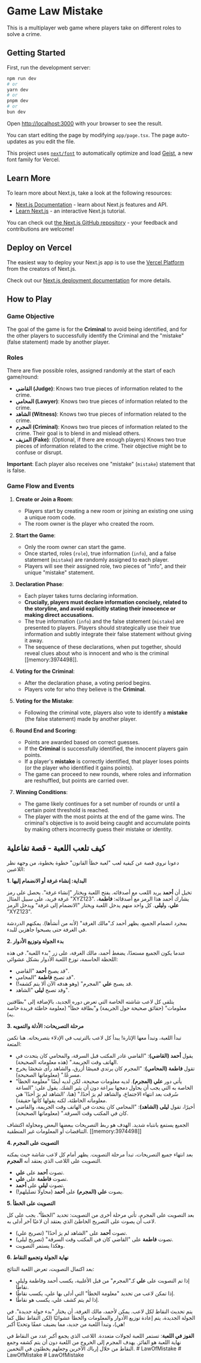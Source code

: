 # Game Law Mistake

This is a multiplayer web game where players take on different roles to solve a crime.

## Getting Started

First, run the development server:

```bash
npm run dev
# or
yarn dev
# or
pnpm dev
# or
bun dev
```

Open [http://localhost:3000](http://localhost:3000) with your browser to see the result.

You can start editing the page by modifying `app/page.tsx`. The page auto-updates as you edit the file.

This project uses [`next/font`](https://nextjs.org/docs/app/building-your-application/optimizing/fonts) to automatically optimize and load [Geist](https://vercel.com/font), a new font family for Vercel.

## Learn More

To learn more about Next.js, take a look at the following resources:

- [Next.js Documentation](https://nextjs.org/docs) - learn about Next.js features and API.
- [Learn Next.js](https://nextjs.org/learn) - an interactive Next.js tutorial.

You can check out [the Next.js GitHub repository](https://github.com/vercel/next.js) - your feedback and contributions are welcome!

## Deploy on Vercel

The easiest way to deploy your Next.js app is to use the [Vercel Platform](https://vercel.com/new?utm_medium=default-template&filter=next.js&utm_source=create-next-app&utm_campaign=create-next-app-readme) from the creators of Next.js.

Check out our [Next.js deployment documentation](https://nextjs.org/docs/app/building-your-application/deploying) for more details.

## How to Play

### Game Objective
The goal of the game is for the **Criminal** to avoid being identified, and for the other players to successfully identify the Criminal and the "mistake" (false statement) made by another player.

### Roles

There are five possible roles, assigned randomly at the start of each game/round:

*   **القاضي (Judge)**: Knows two true pieces of information related to the crime.
*   **المحامي (Lawyer)**: Knows two true pieces of information related to the crime.
*   **الشاهد (Witness)**: Knows two true pieces of information related to the crime.
*   **المجرم (Criminal)**: Knows two true pieces of information related to the crime. Their goal is to blend in and mislead others.
*   **المزيف (Fake)**: (Optional, if there are enough players) Knows two true pieces of information related to the crime. Their objective might be to confuse or disrupt.

**Important**: Each player also receives one "mistake" (`mistake`) statement that is false.

### Game Flow and Events

1.  **Create or Join a Room**:
    *   Players start by creating a new room or joining an existing one using a unique room code.
    *   The room owner is the player who created the room.

2.  **Start the Game**:
    *   Only the room owner can start the game.
    *   Once started, roles (`role`), true information (`info`), and a false statement (`mistake`) are randomly assigned to each player.
    *   Players will see their assigned role, two pieces of "info", and their unique "mistake" statement.

3.  **Declaration Phase**:
    *   Each player takes turns declaring information.
    *   **Crucially, players must declare information concisely, related to the storyline, and avoid explicitly stating their innocence or making direct accusations.**
    *   The true information (`info`) and the false statement (`mistake`) are presented to players. Players should strategically use their true information and subtly integrate their false statement without giving it away.
    *   The sequence of these declarations, when put together, should reveal clues about who is innocent and who is the criminal [[memory:3974498]].

4.  **Voting for the Criminal**:
    *   After the declaration phase, a voting period begins.
    *   Players vote for who they believe is the **Criminal**.

5.  **Voting for the Mistake**:
    *   Following the criminal vote, players also vote to identify a **mistake** (the false statement) made by another player.

6.  **Round End and Scoring**:
    *   Points are awarded based on correct guesses.
    *   If the **Criminal** is successfully identified, the innocent players gain points.
    *   If a player's **mistake** is correctly identified, that player loses points (or the player who identified it gains points).
    *   The game can proceed to new rounds, where roles and information are reshuffled, but points are carried over.

7.  **Winning Conditions**:
    *   The game likely continues for a set number of rounds or until a certain point threshold is reached.
    *   The player with the most points at the end of the game wins. The criminal's objective is to avoid being caught and accumulate points by making others incorrectly guess their mistake or identity.

## كيف تلعب اللعبة - قصة تفاعلية

دعونا نروي قصة عن كيفية لعب "لعبة خطأ القانون" خطوة بخطوة، من وجهة نظر اللاعبين:

**1. البداية: إنشاء غرفة أو الانضمام إليها**

تخيل أن **أحمد** يريد اللعب مع أصدقائه. يفتح اللعبة ويختار "إنشاء غرفة". يحصل على رمز غرفة فريد، على سبيل المثال "XYZ123". يشارك أحمد هذا الرمز مع أصدقائه: **فاطمة**، **علي**، و**ليلى**. كل واحد منهم يدخل اللعبة ويختار "الانضمام إلى غرفة" ويدخل الرمز "XYZ123".

بمجرد انضمام الجميع، يظهر أحمد كـ"مالك الغرفة" (لأنه من أنشأها). يمكنهم الدردشة في الغرفة حتى يصبحوا جاهزين للبدء.

**2. بدء الجولة وتوزيع الأدوار**

عندما يكون الجميع مستعدًا، يضغط أحمد، مالك الغرفة، على زر "بدء اللعبة". في هذه اللحظة الحاسمة، توزع اللعبة الأدوار بشكل عشوائي:

*   قد يصبح **أحمد** "القاضي".
*   قد تصبح **فاطمة** "المحامي".
*   قد يصبح **علي** "المجرم" (وهو هدفه الآن ألا يتم كشفه!).
*   وقد تصبح **ليلى** "الشاهد".

يتلقى كل لاعب شاشته الخاصة التي تعرض دوره الجديد، بالإضافة إلى "بطاقتين معلومات" (حقائق صحيحة حول الجريمة) و"بطاقة خطأ" (معلومة خاطئة فريدة خاصة به).

**3. مرحلة التصريحات: الأدلة والتمويه**

تبدأ اللعبة، وتبدأ معها الإثارة! يبدأ كل لاعب بالترتيب في الإدلاء بتصريحاته. هنا تكمن المتعة:

*   يقول **أحمد (القاضي)**: "القاضي غادر المكتب قبل السرقة، والمحامي كان يتحدث في الهاتف وقت الجريمة." (هذه معلوماته الصحيحة).
*   تقول **فاطمة (المحامي)**: "المجرم كان يرتدي قميصًا أزرق، والشاهد رأى شخصًا يخرج مسرعًا." (معلوماتها الصحيحة).
*   يأتي دور **علي (المجرم)**. لديه معلومات صحيحة، لكن لديه أيضًا "معلومة الخطأ" الخاصة به التي يجب أن يحاول دمجها ببراعة دون أن يثير الشك. يقول علي: "الساعة سُرقت بعد انتهاء الاجتماع، والشاهد لم يرَ أحدًا." (هنا، 'الشاهد لم يرَ أحدًا' هي معلوماته الخاطئة، لكنه يقولها كأنها حقيقة).
*   أخيرًا، تقول **ليلى (الشاهد)**: "المحامي كان يتحدث في الهاتف وقت الجريمة، والقاضي كان في المكتب وقت السرقة." (معلوماتها الصحيحة).

الجميع يستمع بانتباه شديد. الهدف هو ربط التصريحات ببعضها البعض ومحاولة اكتشاف التناقضات أو المعلومات غير المنطقية. [[memory:3974498]]

**4. التصويت على المجرم**

بعد انتهاء جميع التصريحات، تبدأ مرحلة التصويت. يظهر أمام كل لاعب شاشة حيث يمكنه التصويت على اللاعب الذي يعتقد أنه **المجرم**.

*   تصوت **أحمد** على **علي**.
*   تصوت **فاطمة** على **علي**.
*   تصوت **ليلى** على **أحمد**.
*   يصوت **علي (المجرم)** على **أحمد** (محاولًا تضليلهم!).

**5. التصويت على الخطأ**

بعد التصويت على المجرم، تأتي مرحلة أخرى من التصويت: تحديد "الخطأ". يجب على كل لاعب أن يصوت على التصريح الخاطئ الذي يعتقد أن لاعبًا آخر أدلى به.

*   تصوت **أحمد** على "الشاهد لم يرَ أحدًا" (تصريح علي).
*   تصوت **فاطمة** على "القاضي كان في المكتب وقت السرقة" (تصريح ليلى).
*   وهكذا يستمر التصويت.

**6. نهاية الجولة وتجميع النقاط**

بعد اكتمال التصويت، تعرض اللعبة النتائج:
*   إذا تم التصويت على **علي** كـ"المجرم" من قبل الأغلبية، يكسب أحمد وفاطمة وليلى نقاطًا.
*   إذا تمكن لاعب من تحديد "معلومة الخطأ" التي أدلى بها علي، يكسب نقاطًا.
*   إذا لم يتم كشف علي، يكسب هو نقاطًا.

يتم تحديث النقاط لكل لاعب. يمكن لأحمد، مالك الغرفة، أن يختار "بدء جولة جديدة". في الجولة الجديدة، يتم إعادة توزيع الأدوار والمعلومات والخطأ عشوائيًا (لكن النقاط تظل كما هي)، وتبدأ اللعبة من جديد، مما يضيف عمقًا وتحديًا أكبر!

**الفوز في اللعبة**: تستمر اللعبة لجولات متعددة. اللاعب الذي يجمع أكبر عدد من النقاط في نهاية اللعبة هو الفائز. يهدف المجرم إلى الخروج من اللعبة دون أن يتم كشفه وجمع النقاط من خلال إرباك الآخرين وجعلهم يخطئون في التخمين.
#   L a w O f M i s t a k e  
 #   L a w O f M i s t a k e  
 #   L a w O f M i s t a k e  
 